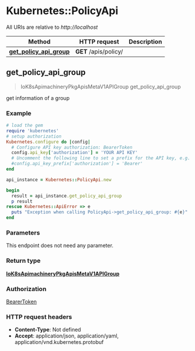 # Kubernetes::PolicyApi

All URIs are relative to *http://localhost*

Method | HTTP request | Description
------------- | ------------- | -------------
[**get_policy_api_group**](PolicyApi.md#get_policy_api_group) | **GET** /apis/policy/ | 



## get_policy_api_group

> IoK8sApimachineryPkgApisMetaV1APIGroup get_policy_api_group



get information of a group

### Example

```ruby
# load the gem
require 'kubernetes'
# setup authorization
Kubernetes.configure do |config|
  # Configure API key authorization: BearerToken
  config.api_key['authorization'] = 'YOUR API KEY'
  # Uncomment the following line to set a prefix for the API key, e.g. 'Bearer' (defaults to nil)
  #config.api_key_prefix['authorization'] = 'Bearer'
end

api_instance = Kubernetes::PolicyApi.new

begin
  result = api_instance.get_policy_api_group
  p result
rescue Kubernetes::ApiError => e
  puts "Exception when calling PolicyApi->get_policy_api_group: #{e}"
end
```

### Parameters

This endpoint does not need any parameter.

### Return type

[**IoK8sApimachineryPkgApisMetaV1APIGroup**](IoK8sApimachineryPkgApisMetaV1APIGroup.md)

### Authorization

[BearerToken](../README.md#BearerToken)

### HTTP request headers

- **Content-Type**: Not defined
- **Accept**: application/json, application/yaml, application/vnd.kubernetes.protobuf

